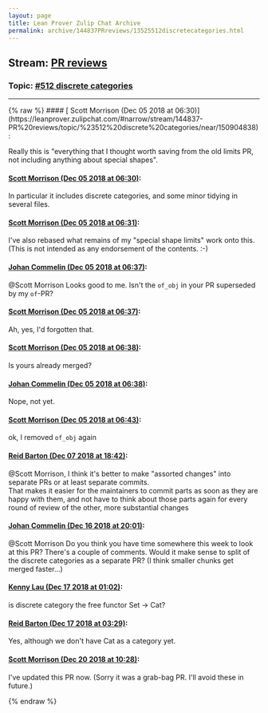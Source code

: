 ```yaml
---
layout: page
title: Lean Prover Zulip Chat Archive 
permalink: archive/144837PRreviews/13525512discretecategories.html
---
```


## Stream: [PR reviews](https://leanprover-community.github.io/archive/144837PRreviews/index.html)
### Topic: [#512 discrete categories](https://leanprover-community.github.io/archive/144837PRreviews/13525512discretecategories.html)

---

<base href="https://leanprover.zulipchat.com">
{% raw %}
#### [ Scott Morrison (Dec 05 2018 at 06:30)](https://leanprover.zulipchat.com/#narrow/stream/144837-PR%20reviews/topic/%23512%20discrete%20categories/near/150904838):
<p>Really this is "everything that I thought worth saving from the old limits PR, not including anything about special shapes".</p>

#### [ Scott Morrison (Dec 05 2018 at 06:30)](https://leanprover.zulipchat.com/#narrow/stream/144837-PR%20reviews/topic/%23512%20discrete%20categories/near/150904883):
<p>In particular it includes discrete categories, and some minor tidying in several files.</p>

#### [ Scott Morrison (Dec 05 2018 at 06:31)](https://leanprover.zulipchat.com/#narrow/stream/144837-PR%20reviews/topic/%23512%20discrete%20categories/near/150904974):
<p>I've also rebased what remains of my "special shape limits" work onto this. (This is not intended as any endorsement of the contents. :-)</p>

#### [ Johan Commelin (Dec 05 2018 at 06:37)](https://leanprover.zulipchat.com/#narrow/stream/144837-PR%20reviews/topic/%23512%20discrete%20categories/near/150905483):
<p><span class="user-mention" data-user-id="110087">@Scott Morrison</span> Looks good to me. Isn't the <code>of_obj</code> in your PR superseded by my <code>of</code>-PR?</p>

#### [ Scott Morrison (Dec 05 2018 at 06:37)](https://leanprover.zulipchat.com/#narrow/stream/144837-PR%20reviews/topic/%23512%20discrete%20categories/near/150905494):
<p>Ah, yes, I'd forgotten that.</p>

#### [ Scott Morrison (Dec 05 2018 at 06:38)](https://leanprover.zulipchat.com/#narrow/stream/144837-PR%20reviews/topic/%23512%20discrete%20categories/near/150905496):
<p>Is yours already merged?</p>

#### [ Johan Commelin (Dec 05 2018 at 06:38)](https://leanprover.zulipchat.com/#narrow/stream/144837-PR%20reviews/topic/%23512%20discrete%20categories/near/150905546):
<p>Nope, not yet.</p>

#### [ Scott Morrison (Dec 05 2018 at 06:43)](https://leanprover.zulipchat.com/#narrow/stream/144837-PR%20reviews/topic/%23512%20discrete%20categories/near/150905778):
<p>ok, I removed <code>of_obj</code> again</p>

#### [ Reid Barton (Dec 07 2018 at 18:42)](https://leanprover.zulipchat.com/#narrow/stream/144837-PR%20reviews/topic/%23512%20discrete%20categories/near/151128542):
<p><span class="user-mention" data-user-id="110087">@Scott Morrison</span>, I think it's better to make "assorted changes" into separate PRs or at least separate commits.<br>
That makes it easier for the maintainers to commit parts as soon as they are happy with them, and not have to think about those parts again for every round of review of the other, more substantial changes</p>

#### [ Johan Commelin (Dec 16 2018 at 20:01)](https://leanprover.zulipchat.com/#narrow/stream/144837-PR%20reviews/topic/%23512%20discrete%20categories/near/151891968):
<p><span class="user-mention" data-user-id="110087">@Scott Morrison</span> Do you think you have time somewhere this week to look at this PR? There's a couple of comments. Would it make sense to split of the discrete categories as a separate PR? (I think smaller chunks get merged faster...)</p>

#### [ Kenny Lau (Dec 17 2018 at 01:02)](https://leanprover.zulipchat.com/#narrow/stream/144837-PR%20reviews/topic/%23512%20discrete%20categories/near/151902875):
<p>is discrete category the free functor Set -&gt; Cat?</p>

#### [ Reid Barton (Dec 17 2018 at 03:29)](https://leanprover.zulipchat.com/#narrow/stream/144837-PR%20reviews/topic/%23512%20discrete%20categories/near/151907735):
<p>Yes, although we don't have Cat as a category yet.</p>

#### [ Scott Morrison (Dec 20 2018 at 10:28)](https://leanprover.zulipchat.com/#narrow/stream/144837-PR%20reviews/topic/%23512%20discrete%20categories/near/152244018):
<p>I've updated this PR now. (Sorry it was a grab-bag PR. I'll avoid these in future.)</p>


{% endraw %}
